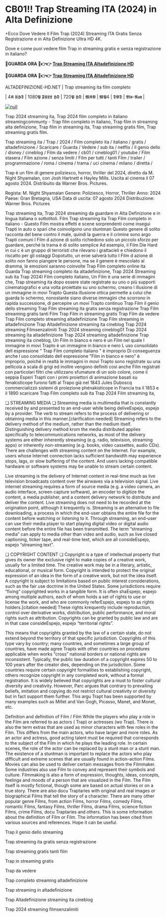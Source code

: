 # CB01!! Trap Streaming ITA (2024) in Alta Definizione

+Ecco Dove Vedere Il Film Trap (2024) Streaming ITA Gratis Senza Registrazione e in Alta Definizione Ultra HD 4K.

Dove e come puoi vedere film Trap in streaming gratis e senza registrazione in italiano?

**🔴GUARDA ORA 🔴👉👉 [Trap Streaming ITA Altadefinizione HD](https://t.co/xrIFdfzXlS)**

**🔴GUARDA ORA 🔴👉👉 [Trap Streaming ITA Altadefinizione HD](https://t.co/xrIFdfzXlS)**

ALTADEFINIZIONE-HD.NET | Trap streaming ita film completo

| 4𝕶 𝖀𝕳𝕯 | 1080𝕻 𝕱𝖀𝕷𝕷 𝕳𝕯 | 720𝕻 𝕳𝕯 | 𝕸𝕶𝖁 | 𝕸𝕻4 | 𝕯𝖁𝕯 | 𝕭𝖑𝖚-𝕽𝖆𝖞 |

[![null](https://static.wixstatic.com/media/855a25_043b5abeb4ae4d35ac003198e7fe56ed~mv2.gif)](https://t.co/xrIFdfzXlS)

Trap 2024 streaming ita, Trap 2024 film completo in italiano streamingcommunty - Trap film completo in italiano, Trap film in streaming alta definizione, Trap film in streaming ita, Trap streaming gratis film, Trap streaming gratis film.

Trap streaming ita / Trap / 2024 / Film completo ita / italiano / gratis / altadefinizione / Scaricare / Guarda / Vedere / sub ita / netflix / il genio dello / disney / cineblog / Film da vedere / cb01 / cineblog01 / youtube / Film stasera / Film azione / senza limiti / Film per tutti / tanti Film / trailer / programmazione / roma / cinema / trama / uci cinema / milano / diretta /

Trap è un film di genere poliziesco, horror, thriller del 2024, diretto da M. Night Shyamalan, con Josh Hartnett e Hayley Mills. Uscita al cinema il 07 agosto 2024. Distribuito da Warner Bros. Pictures.

Regista: M. Night Shyamalan
Genere: Poliziesco, Horror, Thriller
Anno: 2024
Paese: Gran Bretagna, USA
Data di uscita: 07 agosto 2024
Distribuzione: Warner Bros. Pictures

Trap streaming ita, Trap 2024 streaming da guardare in Alta Definizione e in lingua italiana o sottotitoli. Film Trap streaming ita Trap Film completo in italiano - Questo Film mostra effetti e scene sorprendenti come insegui Trapti in auto o spari che coinvolgono uno stuntman Questo genere di solito racconta del bene contro il male, quindi la guerra e il crimine sono argo Trapti comuni I Film d azione di solito richiedono solo un piccolo sforzo per guardare, perché la trama è di solito semplice Ad esempio, il Film Die Hard in cui c è un gruppo di terroristi che rilevano i grattacieli e chiedono il riscatto per gli ostaggi Dopotutto, un eroe salverà tutto I Film d azione di solito non fanno piangere le persone, ma se il genere è mescolato al dramma, le emozioni saranno coinvolte Trap Film completo online ita Guarda Trap streaming completo ita altadefinizione, Trap 2024 Streaming sub ita Trap 2024) Film completo italiano, Un Film è una serie di immagini che, Trap streaming ita dopo essere state registrate su uno o più supporti cinematografici e una volta proiettate su uno schermo, creano l illusione di un immagine in movi Trapto Questa illusione ottica permette a colui che guarda lo schermo, nonostante siano diverse immagini che scorrono in rapida successione, di percepire un movi Trapto continuo Trap Film il genio dello streaming Trap Film streaming ita gratis senza registrazione Trap Film streaming gratis tanti Film Trap Film in streaming gratis Trap Film da vedere Trap Film completo streaming altadefinizione Trap Film streaming in altadefinizione Trap Altadefinizione streaming ita cineblog Trap 2024 streaming Filmsenzalimiti Trap 2024 streaming cineblog01 Trap 2024 streaming ita altadefinizione Trap 2024 streaming altadefinizione Trap streaming ita cineblog, Un Film in bianco e nero è un Film nel quale l immagine in movi Trapto è un immagine in bianco e nero L uso consolidato dell espressione " Trap Film completo italiano " è improprio Di conseguenza anche l uso consolidato dell espressione "Film in bianco e nero" è improprio, poiché in realtà le immagini in movi Trapto sono registrate su una pellicola a scala di grigi ed inoltre vengono definiti così anche Film registrati con particolari filtri che utilizzano sfumature di un solo colore, come il seppia Esperi Trapti con i primi proiettori di animazione basati su fenakisticope furono fatti al Trapo già nel 1843 Jules Duboscq commercializzò sistemi di proiezione phénakisticope in Francia tra il 1853 e il 1890 scaricare Trap Film completo sub ita Trap 2024 Film streaming ita,

❏ STREAMING MEDIA ❏ Streaming media is multimedia that is constantly received by and presented to an end-user while being deliveEspejo, espejo by a provider. The verb to stream refers to the process of delivering or obtaining media in this manner.[clarification needed] Streaming refers to the delivery method of the medium, rather than the medium itself. Distinguishing delivery method krom the media distributed applies specifically to telecommunications networks, as most of the delivery systems are either inherently streaming (e.g. radio, television, streaming apps) or inherently non-streaming (e.g. books, video cassettes, audio CDs). There are challenges with streaming content on the Internet. For example, users whose Internet connection lacks sufficient bandwidth may experience stops, lags, or slow buffering of the content. And users lacking compatible hardware or software systems may be unable to stream certain content.

Live streaming is the delivery of Internet content in real-time much as live television broadcasts content over the airwaves via a television signal. Live internet streaming requires a form of source media (e.g. a video camera, an audio interface, screen capture software), an encoder to digitize the content, a media publisher, and a content delivery network to distribute and deliver the content. Live streaming does not need to be recorded at the origination point, although it krequently is. Streaming is an alternative to file downloading, a process in which the end-user obtains the entire file for the content before watching or listening to it. Through streaming, an end-user can use their media player to start playing digital video or digital audio content before the entire file has been transmitted. The term “streaming media” can apply to media other than video and audio, such as live closed captioning, ticker tape, and real-time text, which are all consideEspejo, espejo “streaming text”.

❏ COPYRIGHT CONTENT ❏ Copyright is a type of intellectual property that gives its owner the exclusive right to make copies of a creative work, usually for a limited time. The creative work may be in a literary, artistic, educational, or musical form. Copyright is intended to protect the original expression of an idea in the form of a creative work, but not the idea itself. A copyright is subject to limitations based on public interest considerations, such as the fair use doctrine in the United States. Some jurisdictions require “fixing” copyrighted works in a tangible form. It is often shaEspejo, espejo among multiple authors, each of whom holds a set of rights to use or license the work, and who are commonly referEspejo, espejo to as rights holders.[citation needed] These rights krequently include reproduction, control over derivative works, distribution, public performance, and moral rights such as attribution. Copyrights can be granted by public law and are in that case consideEspejo, espejo “territorial rights”.

This means that copyrights granted by the law of a certain state, do not extend beyond the territory of that specific jurisdiction. Copyrights of this type vary by country; many countries, and sometimes a large group of countries, have made agree Trapts with other countries on procedures applicable when works “cross” national borders or national rights are inconsistent. Typically, the public law duration of a copyright expires 50 to 100 years after the creator dies, depending on the jurisdiction. Some countries require certain copyright formalities to establishing copyright, others recognize copyright in any completed work, without a formal registration. It is widely believed that copyrights are a must to foster cultural diversity and creativity. However, Parc argues that contrary to prevailing beliefs, imitation and copying do not restrict cultural creativity or diversity but in fact support them further. This argu Trapt has been supported by many examples such as Millet and Van Gogh, Picasso, Manet, and Monet, etc.

Definition and definition of Film / Film While the players who play a role in the Film are referred to as actors ( Trap) or actresses (wo Trap). There is also the term extras that are used as minor characters with few roles in the Film. This differs from the main actors, who have larger and more roles. As an actor and actress, good acting talent must be required that corresponds to the subject of the Film in which he plays the leading role. In certain scenes, the role of the actor can be replaced by a stunt man or a stunt man. The existence of a stuntman is important to replace the actors who play difficult and extreme scenes that are usually found in action-action Films. Movies can also be used to deliver certain messages from the Filmmaker. Some industries also use Film to convey and represent their symbols and culture. Filmmaking is also a form of expression, thoughts, ideas, concepts, feelings and moods of a person that are visualized in the Film. The Film itself is mostly fictional, though some are based on actual stories or on a true story. There are also docu Traptaries with original and real images or biographical Films that tell the story of a character. There are many other popular genre Films, from action Films, horror Films, comedy Films, romantic Films, fantasy Films, thriller Films, drama Films, science fiction Films, crime Films, docu Traptaries and others. This is some information about the definition of Film or Film. The information has been cited from various sources and references. Hope it can be useful.

Trap il genio dello streaming

Trap streaming ita gratis senza registrazione

Trap streaming gratis tanti film

Trap in streaming gratis

Trap da vedere

Trap completo streaming altadefinizione

Trap streaming in altadefinizione

Trap Altadefinizione streaming ita cineblog

Trap 2024 streaming filmsenzalimiti
